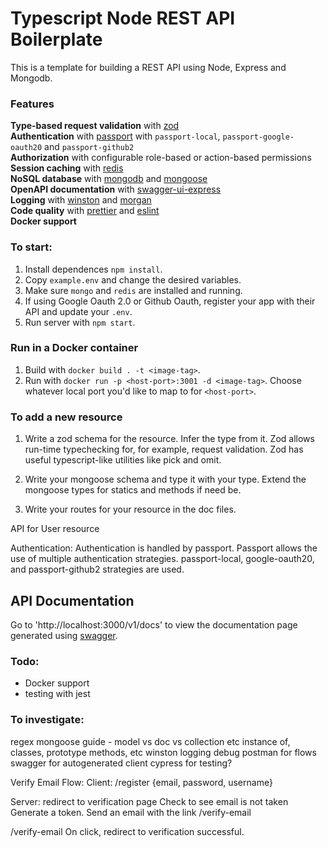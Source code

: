 # Typescript Node REST API Boilerplate

This is a template for building a REST API using Node, Express and Mongodb.

### Features
**Type-based request validation** with [zod]() \
**Authentication** with [passport]() with ```passport-local```, ```passport-google-oauth20``` and ```passport-github2``` \
**Authorization**  with configurable role-based or action-based permissions \
**Session caching** with [redis]() \
**NoSQL database** with [mongodb]() and [mongoose]() \
**OpenAPI documentation** with [swagger-ui-express]() \
**Logging** with [winston]() and [morgan]() \
**Code quality** with [prettier]() and [eslint]() \
**Docker support**

### To start:

1. Install dependences ```npm install```. 
2. Copy ```example.env``` and change the desired variables.
3. Make sure ```mongo``` and ```redis``` are installed and running. 
4. If using Google Oauth 2.0 or Github Oauth, register your app with their API and update your ```.env```.
2. Run server with ```npm start```.

### Run in a Docker container
1. Build with ```docker build . -t <image-tag>```. 
2. Run with ```docker run -p <host-port>:3001 -d <image-tag>```. Choose whatever local port you'd like to map to for ```<host-port>```.

### To add a new resource

1. Write a zod schema for the resource. Infer the type from it. Zod allows run-time typechecking for, for example, request validation. Zod has useful typescript-like utilities like pick and omit.

2. Write your mongoose schema and type it with your type. Extend the mongoose types for statics and methods if need be.

3. Write your routes for your resource in the doc files.









API for User resource

Authentication: 
Authentication is handled by passport. Passport allows the use of multiple authentication strategies. passport-local, google-oauth20, and passport-github2 strategies are used. 

## API Documentation
Go to 'http://localhost:3000/v1/docs' to view the documentation page generated using [swagger]().

### Todo:
- Docker support
- testing with jest

### To investigate:
regex
mongoose guide - model vs doc vs collection etc
instance of, classes, prototype methods, etc
winston logging debug
postman for flows
swagger for autogenerated client
cypress for testing?








Verify Email Flow: Client: /register {email, password, username}

Server: redirect to verification page Check to see email is not taken Generate a token. Send an email with the link /verify-email

/verify-email On click, redirect to verification successful.
